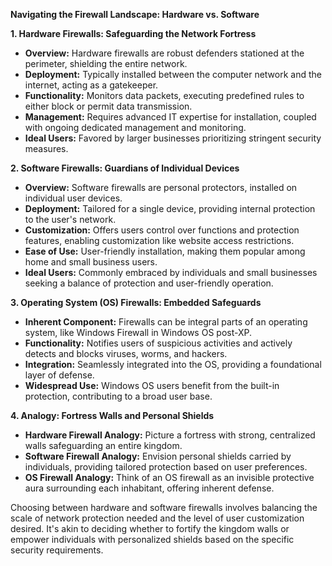 **Navigating the Firewall Landscape: Hardware vs. Software**

**1. Hardware Firewalls: Safeguarding the Network Fortress**
   - **Overview:** Hardware firewalls are robust defenders stationed at the perimeter, shielding the entire network.
   - **Deployment:** Typically installed between the computer network and the internet, acting as a gatekeeper.
   - **Functionality:** Monitors data packets, executing predefined rules to either block or permit data transmission.
   - **Management:** Requires advanced IT expertise for installation, coupled with ongoing dedicated management and monitoring.
   - **Ideal Users:** Favored by larger businesses prioritizing stringent security measures.

**2. Software Firewalls: Guardians of Individual Devices**
   - **Overview:** Software firewalls are personal protectors, installed on individual user devices.
   - **Deployment:** Tailored for a single device, providing internal protection to the user's network.
   - **Customization:** Offers users control over functions and protection features, enabling customization like website access restrictions.
   - **Ease of Use:** User-friendly installation, making them popular among home and small business users.
   - **Ideal Users:** Commonly embraced by individuals and small businesses seeking a balance of protection and user-friendly operation.

**3. Operating System (OS) Firewalls: Embedded Safeguards**
   - **Inherent Component:** Firewalls can be integral parts of an operating system, like Windows Firewall in Windows OS post-XP.
   - **Functionality:** Notifies users of suspicious activities and actively detects and blocks viruses, worms, and hackers.
   - **Integration:** Seamlessly integrated into the OS, providing a foundational layer of defense.
   - **Widespread Use:** Windows OS users benefit from the built-in protection, contributing to a broad user base.

**4. Analogy: Fortress Walls and Personal Shields**
   - **Hardware Firewall Analogy:** Picture a fortress with strong, centralized walls safeguarding an entire kingdom.
   - **Software Firewall Analogy:** Envision personal shields carried by individuals, providing tailored protection based on user preferences.
   - **OS Firewall Analogy:** Think of an OS firewall as an invisible protective aura surrounding each inhabitant, offering inherent defense.

Choosing between hardware and software firewalls involves balancing the scale of network protection needed and the level of user customization desired. It's akin to deciding whether to fortify the kingdom walls or empower individuals with personalized shields based on the specific security requirements.